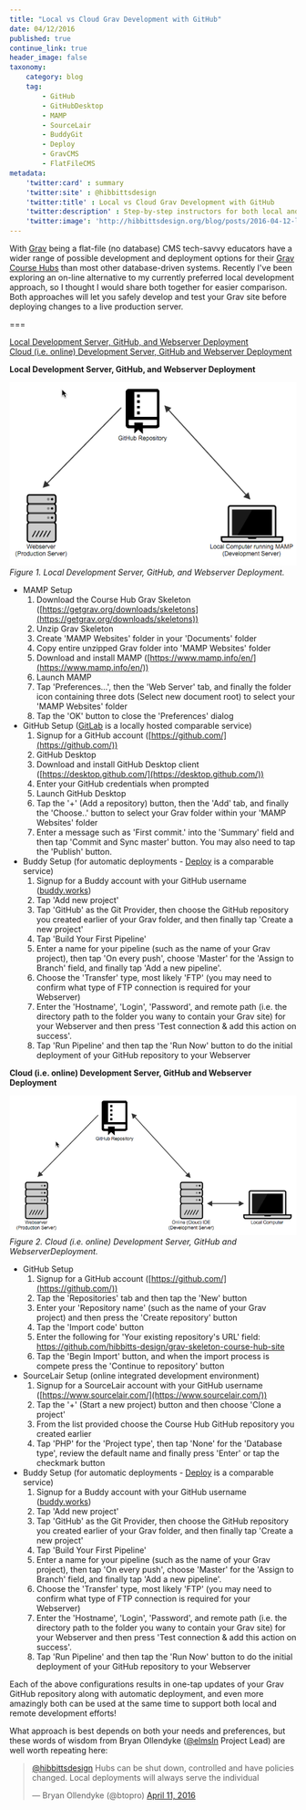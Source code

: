 ```yaml
---
title: "Local vs Cloud Grav Development with GitHub"
date: 04/12/2016
published: true
continue_link: true
header_image: false
taxonomy:
    category: blog
    tag:
        - GitHub
        - GitHubDesktop
        - MAMP
        - SourceLair
        - BuddyGit
        - Deploy
        - GravCMS
        - FlatFileCMS
metadata:
    'twitter:card' : summary
    'twitter:site' : @hibbittsdesign
    'twitter:title' : Local vs Cloud Grav Development with GitHub
    'twitter:description' : Step-by-step instructors for both local and cloud Grav development with GitHub (including automatic deployment).
    'twitter:image': 'http://hibbittsdesign.org/blog/posts/2016-04-12-local-vs-cloud-grav-development-with-github/local-development-server.png'
---
```


With [Grav](http://getgrav.org) being a flat-file (no database) CMS tech-savvy educators have a wider range of possible development and deployment options for their [Grav Course Hubs](http://hibbittsdesign.org/blog/posts/2016-02-12-grav-course-hub-getting-started-guide) than most other database-driven systems. Recently I've been exploring an on-line alternative to my currently preferred local development approach, so I thought I would share both together for easier comparison. Both approaches will let you safely develop and test your Grav site before deploying changes to a live production server.

===

[Local Development Server, GitHub, and Webserver Deployment](#localdev)  
[Cloud (i.e. online) Development Server, GitHub and Webserver Deployment](#clouddev)  

**Local Development Server, GitHub, and Webserver Deployment** <a name="localdev"></a>

![Local Development Server, GitHub, and Webserver Deployment](local-development-server.png)  
_Figure 1. Local Development Server, GitHub, and Webserver Deployment._

* MAMP Setup
  1. Download the Course Hub Grav Skeleton ([https://getgrav.org/downloads/skeletons](https://getgrav.org/downloads/skeletons))
  2. Unzip Grav Skeleton
  3. Create 'MAMP Websites' folder in your 'Documents' folder
  4. Copy entire unzipped Grav folder into 'MAMP Websites' folder
  5. Download and install MAMP ([https://www.mamp.info/en/](https://www.mamp.info/en/))
  6. Launch MAMP
  7. Tap 'Preferences...', then the 'Web Server' tab, and finally the folder icon containing three dots (Select new document root) to select your 'MAMP Websites' folder
  8. Tap the 'OK' button to close the 'Preferences' dialog
* GitHub Setup ([GitLab](https://about.gitlab.com/) is a locally hosted comparable service)
  1. Signup for a GitHub account ([https://github.com/](https://github.com/))
  2. GitHub Desktop
  3. Download and install GitHub Desktop client ([https://desktop.github.com/](https://desktop.github.com/))
  4. Enter your GitHub credentials when prompted
  5. Launch GitHub Desktop
  6. Tap the '+' (Add a repository) button, then the 'Add' tab, and finally the 'Choose..' button to select your Grav folder within your 'MAMP Websites' folder
  7. Enter a message such as 'First commit.' into the 'Summary' field and then tap 'Commit and Sync master' button. You may also need to tap the 'Publish' button.
* Buddy Setup (for automatic deployments - [Deploy](http://deployhq.com) is a comparable service)
  1. Signup for a Buddy account with your GitHub username ([buddy.works](https://buddy.works/))
  2. Tap 'Add new project'
  3. Tap 'GitHub' as the Git Provider, then choose the GitHub repository you created earlier of your Grav folder, and then finally tap 'Create a new project'
  4. Tap 'Build Your First Pipeline'
  5. Enter a name for your pipeline (such as the name of your Grav project), then tap 'On every push', choose 'Master' for the 'Assign to Branch' field, and finally tap 'Add a new pipeline'.
  6. Choose the 'Transfer' type, most likely 'FTP' (you may need to confirm what type of FTP connection is required for your Webserver)
  7. Enter the 'Hostname', 'Login', 'Password', and remote path (i.e. the directory path to the folder you wany to contain your Grav site) for your Webserver and then press 'Test connection & add this action on success'.
  8. Tap 'Run Pipeline' and then tap the 'Run Now' button to do the initial deployment of your GitHub repository to your Webserver

**Cloud (i.e. online) Development Server, GitHub and Webserver Deployment** <a name="clouddev"></a>

![Cloud (i.e. online) Development Server, GitHub and Webserver Deployment](cloud-development-server.png)  
_Figure 2. Cloud (i.e. online) Development Server, GitHub and WebserverDeployment._

* GitHub Setup
  1. Signup for a GitHub account ([https://github.com/](https://github.com/))
  2. Tap the 'Repositories' tab and then tap the 'New' button
  3. Enter your 'Repository name' (such as the name of your Grav project) and then press the 'Create repository' button
  4. Tap the 'Import code' button
  5. Enter the following for 'Your existing repository's URL' field: https://github.com/hibbitts-design/grav-skeleton-course-hub-site
  6. Tap the 'Begin Import' button, and when the import process is compete press the 'Continue to repository' button
* SourceLair Setup (online integrated development environment)
  1. Signup for a SourceLair account with your GitHub username ([https://www.sourcelair.com/](https://www.sourcelair.com/))
  2. Tap the '+'  (Start a new project) button and then choose 'Clone a project'
  3. From the list provided choose the Course Hub GitHub repository you created earlier
  4. Tap 'PHP' for the 'Project type', then tap 'None' for the 'Database type', review the default name and finally press 'Enter' or tap the checkmark button
* Buddy Setup (for automatic deployments - [Deploy](http://deployhq.com) is a comparable service)
  1. Signup for a Buddy account with your GitHub username ([buddy.works](https://buddy.works/))
  2. Tap 'Add new project'
  3. Tap 'GitHub' as the Git Provider, then choose the GitHub repository you created earlier of your Grav folder, and then finally tap 'Create a new project'
  4. Tap 'Build Your First Pipeline'
  5. Enter a name for your pipeline (such as the name of your Grav project), then tap 'On every push', choose 'Master' for the 'Assign to Branch' field, and finally tap 'Add a new pipeline'.
  6. Choose the 'Transfer' type, most likely 'FTP' (you may need to confirm what type of FTP connection is required for your Webserver)
  7. Enter the 'Hostname', 'Login', 'Password', and remote path (i.e. the directory path to the folder you wany to contain your Grav site) for your Webserver and then press 'Test connection & add this action on success'.
  8. Tap 'Run Pipeline' and then tap the 'Run Now' button to do the initial deployment of your GitHub repository to your Webserver

Each of the above configurations results in one-tap updates of your Grav GitHub repository along with automatic deployment, and even more amazingly both can be used at the same time to support both local and remote development efforts!

What approach is best depends on both your needs and preferences, but these words of wisdom from Bryan Ollendyke ([@elmsln](https://twitter.com/elmsln) Project Lead) are well worth repeating here:

<blockquote class="twitter-tweet" data-conversation="none" data-lang="en"><p lang="en" dir="ltr"><a href="https://twitter.com/hibbittsdesign">@hibbittsdesign</a> Hubs can be shut down, controlled and have policies changed. Local deployments will always serve the individual</p>&mdash; Bryan Ollendyke (@btopro) <a href="https://twitter.com/btopro/status/719628366953848833">April 11, 2016</a></blockquote>
<script async src="//platform.twitter.com/widgets.js" charset="utf-8"></script>
